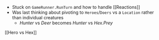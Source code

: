 - Stuck on `GameRunner.RunTurn` and how to handle [[Reactions]]
- Was last thinking about pivoting to `Heroes`/`Doers` vs a `Location` rather than individual creatures 
	- *Hunter* vs *Deer* becomes *Hunter* vs *Hex.Prey*

[[Hero vs Hex]]
